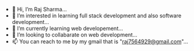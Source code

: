 - 👋 Hi, I’m Raj Sharma...
- 👀 I’m interested in learning full stack development and also software development...
- 🌱 I’m currently learning web developement...
- 💞️ I’m looking to collabarate on web development...
- 📫 You can reach to me by my gmail that is "raj7564929@gmail.com"...

<!---
Rajsharma143/Rajsharma143 is a ✨ special ✨ repository because its `README.md` (this file) appears on your GitHub profile.
You can click the Preview link to take a look at your changes.
--->
